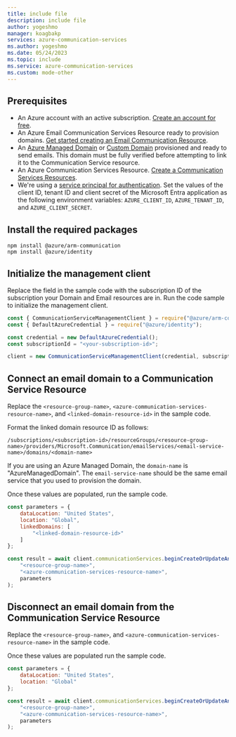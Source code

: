 ```yaml
---
title: include file
description: include file
author: yogeshmo
manager: koagbakp
services: azure-communication-services
ms.author: yogeshmo
ms.date: 05/24/2023
ms.topic: include
ms.service: azure-communication-services
ms.custom: mode-other
---
```


## Prerequisites

- An Azure account with an active subscription. [Create an account for free](https://azure.microsoft.com/free/dotnet/).
- An Azure Email Communication Services Resource ready to provision domains. [Get started creating an Email Communication Resource](../create-email-communication-resource.md).
- An [Azure Managed Domain](../add-azure-managed-domains.md) or [Custom Domain](../add-custom-verified-domains.md) provisioned and ready to send emails. This domain must be fully verified before attempting to link it to the Communication Service resource.
- An Azure Communication Services Resource. [Create a Communication Services Resources](../../create-communication-resource.md).
- We're using a [service principal for authentication](/entra/identity-platform/howto-create-service-principal-portal). Set the values of the client ID, tenant ID and client secret of the Microsoft Entra application as the following environment variables: `AZURE_CLIENT_ID`, `AZURE_TENANT_ID`, and `AZURE_CLIENT_SECRET`.

## Install the required packages

```console
npm install @azure/arm-communication
npm install @azure/identity
```

## Initialize the management client

Replace the field in the sample code with the subscription ID of the subscription your Domain and Email resources are in. Run the code sample to initialize the management client.

```javascript
const { CommunicationServiceManagementClient } = require("@azure/arm-communication");
const { DefaultAzureCredential } = require("@azure/identity");

const credential = new DefaultAzureCredential();
const subscriptionId = "<your-subscription-id>";

client = new CommunicationServiceManagementClient(credential, subscriptionId);
```

## Connect an email domain to a Communication Service Resource

Replace the `<resource-group-name>`, `<azure-communication-services-resource-name>`, and `<linked-domain-resource-id>` in the sample code.

Format the linked domain resource ID as follows: 

```
/subscriptions/<subscription-id>/resourceGroups/<resource-group-name>/providers/Microsoft.Communication/emailServices/<email-service-name>/domains/<domain-name>
```

If you are using an Azure Managed Domain, the `domain-name` is "AzureManagedDomain". The `email-service-name` should be the same email service that you used to provision the domain.

Once these values are populated, run the sample code.

```javascript
const parameters = {
    dataLocation: "United States",
    location: "Global",
    linkedDomains: [
        "<linked-domain-resource-id>"
    ]
};

const result = await client.communicationServices.beginCreateOrUpdateAndWait(
    "<resource-group-name>",
    "<azure-communication-services-resource-name>",
    parameters
);
```

## Disconnect an email domain from the Communication Service Resource

Replace the `<resource-group-name>`, and `<azure-communication-services-resource-name>` in the sample code. 

Once these values are populated run the sample code.

```javascript
const parameters = {
    dataLocation: "United States",
    location: "Global"
};

const result = await client.communicationServices.beginCreateOrUpdateAndWait(
    "<resource-group-name>",
    "<azure-communication-services-resource-name>",
    parameters
);
```
